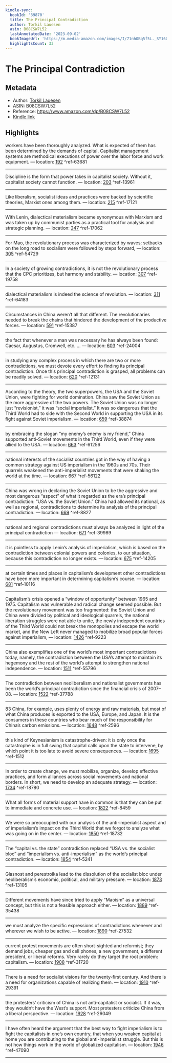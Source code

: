 ```yaml
---
kindle-sync:
  bookId: '39870'
  title: The Principal Contradiction
  author: Torkil Lauesen
  asin: B08CSW7L52
  lastAnnotatedDate: '2023-09-02'
  bookImageUrl: 'https://m.media-amazon.com/images/I/71nhOBq5f5L._SY160.jpg'
  highlightsCount: 33
---
```

# The Principal Contradiction
## Metadata
* Author: [Torkil Lauesen](https://www.amazon.com/Torkil-Lauesen/e/B08DCJQV24/ref=dp_byline_cont_ebooks_1)
* ASIN: B08CSW7L52
* Reference: https://www.amazon.com/dp/B08CSW7L52
* [Kindle link](kindle://book?action=open&asin=B08CSW7L52)

## Highlights
workers have been thoroughly analyzed. What is expected of them has been determined by the demands of capital. Capitalist management systems are methodical executions of power over the labor force and work equipment. — location: [192](kindle://book?action=open&asin=B08CSW7L52&location=192) ^ref-63681

---
Discipline is the form that power takes in capitalist society. Without it, capitalist society cannot function. — location: [203](kindle://book?action=open&asin=B08CSW7L52&location=203) ^ref-13961

---
Like liberalism, socialist ideas and practices were backed by scientific theories, Marxist ones among them. — location: [215](kindle://book?action=open&asin=B08CSW7L52&location=215) ^ref-17121

---
With Lenin, dialectical materialism became synonymous with Marxism and was taken up by communist parties as a practical tool for analysis and strategic planning. — location: [247](kindle://book?action=open&asin=B08CSW7L52&location=247) ^ref-17062

---
For Mao, the revolutionary process was characterized by waves; setbacks on the long road to socialism were followed by steps forward, — location: [305](kindle://book?action=open&asin=B08CSW7L52&location=305) ^ref-54729

---
In a society of growing contradictions, it is not the revolutionary process that the CPC prioritizes, but harmony and stability. — location: [307](kindle://book?action=open&asin=B08CSW7L52&location=307) ^ref-19758

---
dialectical materialism is indeed the science of revolution. — location: [311](kindle://book?action=open&asin=B08CSW7L52&location=311) ^ref-64183

---
Circumstances in China weren’t all that different. The revolutionaries needed to break the chains that hindered the development of the productive forces. — location: [591](kindle://book?action=open&asin=B08CSW7L52&location=591) ^ref-15387

---
the fact that whenever a man was necessary he has always been found: Caesar, Augustus, Cromwell, etc. … — location: [603](kindle://book?action=open&asin=B08CSW7L52&location=603) ^ref-24004

---
in studying any complex process in which there are two or more contradictions, we must devote every effort to finding its principal contradiction. Once this principal contradiction is grasped, all problems can be readily solved. — location: [620](kindle://book?action=open&asin=B08CSW7L52&location=620) ^ref-12131

---
According to the theory, the two superpowers, the USA and the Soviet Union, were fighting for world domination. China saw the Soviet Union as the more aggressive of the two powers. The Soviet Union was no longer just “revisionist,” it was “social imperialist.” It was so dangerous that the Third World had to side with the Second World in supporting the USA in its fight against Soviet imperialism. — location: [659](kindle://book?action=open&asin=B08CSW7L52&location=659) ^ref-38874

---
by embracing the slogan “my enemy’s enemy is my friend,” China supported anti-Soviet movements in the Third World, even if they were allied to the USA. — location: [663](kindle://book?action=open&asin=B08CSW7L52&location=663) ^ref-61256

---
national interests of the socialist countries got in the way of having a common strategy against US imperialism in the 1960s and 70s. Their quarrels weakened the anti-imperialist movements that were shaking the world at the time. — location: [667](kindle://book?action=open&asin=B08CSW7L52&location=667) ^ref-56122

---
China was wrong in declaring the Soviet Union to be the aggressive and most dangerous “aspect” of what it regarded as the era’s principal contradiction: “USA vs. the Soviet Union.” China had allowed its national, as well as regional, contradictions to determine its analysis of the principal contradiction. — location: [669](kindle://book?action=open&asin=B08CSW7L52&location=669) ^ref-8827

---
national and regional contradictions must always be analyzed in light of the principal contradiction — location: [671](kindle://book?action=open&asin=B08CSW7L52&location=671) ^ref-39989

---
it is pointless to apply Lenin’s analysis of imperialism, which is based on the contradiction between colonial powers and colonies, to our situation, because this contradiction no longer exists. — location: [675](kindle://book?action=open&asin=B08CSW7L52&location=675) ^ref-14205

---
at certain times and places in capitalism’s development other contradictions have been more important in determining capitalism’s course. — location: [681](kindle://book?action=open&asin=B08CSW7L52&location=681) ^ref-10116

---
Capitalism’s crisis opened a “window of opportunity” between 1965 and 1975. Capitalism was vulnerable and radical change seemed possible. But the revolutionary movement was too fragmented: the Soviet Union and China were divided by political and ideological quarrels, the national liberation struggles were not able to unite, the newly independent countries of the Third World could not break the monopolies and escape the world market, and the New Left never managed to mobilize broad popular forces against imperialism, — location: [1426](kindle://book?action=open&asin=B08CSW7L52&location=1426) ^ref-9223

---
China also exemplifies one of the world’s most important contradictions today, namely, the contradiction between the USA’s attempt to maintain its hegemony and the rest of the world’s attempt to strengthen national independence. — location: [1511](kindle://book?action=open&asin=B08CSW7L52&location=1511) ^ref-55796

---
The contradiction between neoliberalism and nationalist governments has been the world’s principal contradiction since the financial crisis of 2007–08. — location: [1522](kindle://book?action=open&asin=B08CSW7L52&location=1522) ^ref-37788

---
83 China, for example, uses plenty of energy and raw materials, but most of what China produces is exported to the USA, Europe, and Japan. It is the consumers in these countries who bear much of the responsibility for China’s carbon emissions. — location: [1648](kindle://book?action=open&asin=B08CSW7L52&location=1648) ^ref-2596

---
this kind of Keynesianism is catastrophe-driven: it is only once the catastrophe is in full swing that capital calls upon the state to intervene, by which point it is too late to avoid severe consequences. — location: [1695](kindle://book?action=open&asin=B08CSW7L52&location=1695) ^ref-1512

---
In order to create change, we must mobilize, organize, develop effective practices, and form alliances across social movements and national borders. In short, we need to develop an adequate strategy. — location: [1734](kindle://book?action=open&asin=B08CSW7L52&location=1734) ^ref-18780

---
What all forms of material support have in common is that they can be put to immediate and concrete use. — location: [1822](kindle://book?action=open&asin=B08CSW7L52&location=1822) ^ref-8459

---
We were so preoccupied with our analysis of the anti-imperialist aspect and of imperialism’s impact on the Third World that we forgot to analyze what was going on in the center. — location: [1850](kindle://book?action=open&asin=B08CSW7L52&location=1850) ^ref-18732

---
The “capital vs. the state” contradiction replaced “USA vs. the socialist bloc” and “imperialism vs. anti-imperialism” as the world’s principal contradiction. — location: [1854](kindle://book?action=open&asin=B08CSW7L52&location=1854) ^ref-5241

---
Glasnost and perestroika lead to the dissolution of the socialist bloc under neoliberalism’s economic, political, and military pressure. — location: [1873](kindle://book?action=open&asin=B08CSW7L52&location=1873) ^ref-13105

---
Different movements have since tried to apply “Maoism” as a universal concept, but this is not a feasible approach either. — location: [1889](kindle://book?action=open&asin=B08CSW7L52&location=1889) ^ref-35438

---
we must analyze the specific expressions of contradictions whenever and wherever we wish to be active. — location: [1890](kindle://book?action=open&asin=B08CSW7L52&location=1890) ^ref-27532

---
current protest movements are often short-sighted and reformist; they demand jobs, cheaper gas and cell phones, a new government, a different president, or liberal reforms. Very rarely do they target the root problem: capitalism. — location: [1908](kindle://book?action=open&asin=B08CSW7L52&location=1908) ^ref-31720

---
There is a need for socialist visions for the twenty-first century. And there is a need for organizations capable of realizing them. — location: [1910](kindle://book?action=open&asin=B08CSW7L52&location=1910) ^ref-29391

---
the protesters’ criticism of China is not anti-capitalist or socialist. If it was, they wouldn’t have the West’s support. Most protesters criticize China from a liberal perspective. — location: [1928](kindle://book?action=open&asin=B08CSW7L52&location=1928) ^ref-26049

---
I have often heard the argument that the best way to fight imperialism is to fight the capitalists in one’s own country, that when you weaken capital at home you are contributing to the global anti-imperialist struggle. But this is not how things work in the world of globalized capitalism. — location: [1946](kindle://book?action=open&asin=B08CSW7L52&location=1946) ^ref-47090

---

